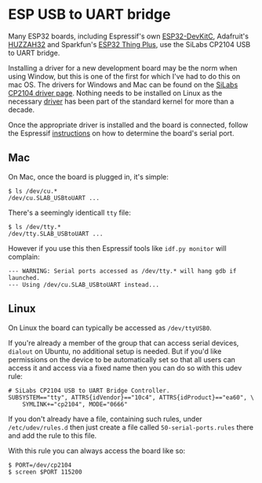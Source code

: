 ESP USB to UART bridge
======================

Many ESP32 boards, including Espressif's own [ESP32-DevKitC](https://docs.espressif.com/projects/esp-idf/en/latest/esp32/hw-reference/esp32/get-started-devkitc.html), Adafruit's [HUZZAH32](https://www.adafruit.com/product/3405) and Sparkfun's [ESP32 Thing Plus](https://www.sparkfun.com/products/15663), use the SiLabs CP2104 USB to UART bridge.

Installing a driver for a new development board may be the norm when using Window, but this is one of the first for which I've had to do this on mac OS. The drivers for Windows and Mac can be found on the [SiLabs CP2104 driver page](http://www.silabs.com/products/development-tools/software/usb-to-uart-bridge-vcp-drivers). Nothing needs to be installed on Linux as the necessary [driver](https://github.com/torvalds/linux/commits/master/drivers/usb/serial/cp210x.c) has been part of the standard kernel for more than a decade.

Once the appropriate driver is installed and the board is connected, follow the Espressif [instructions](https://docs.espressif.com/projects/esp-idf/en/latest/get-started/establish-serial-connection.html) on how to determine the board's serial port.

Mac
---

On Mac, once the board is plugged in, it's simple:

    $ ls /dev/cu.*
    /dev/cu.SLAB_USBtoUART ...

There's a seemingly identicall `tty` file: 

    $ ls /dev/tty.*
    /dev/tty.SLAB_USBtoUART ...

However if you use this then Espressif tools like `idf.py monitor` will complain:

    --- WARNING: Serial ports accessed as /dev/tty.* will hang gdb if launched.
    --- Using /dev/cu.SLAB_USBtoUART instead...

Linux
-----

On Linux the board can typically be accessed as `/dev/ttyUSB0`.

If you're already a member of the group that can access serial devices, `dialout` on Ubuntu, no additional setup is needed. But if you'd like permissions on the device to be automatically set so that all users can access it and access via a fixed name then you can do so with this udev rule:

    # SiLabs CP2104 USB to UART Bridge Controller.
    SUBSYSTEM=="tty", ATTRS{idVendor}=="10c4", ATTRS{idProduct}=="ea60", \
        SYMLINK+="cp2104", MODE="0666"

If you don't already have a file, containing such rules, under `/etc/udev/rules.d` then just create a file called `50-serial-ports.rules` there and add the rule to this file.

With this rule you can always access the board like so:

    $ PORT=/dev/cp2104
    $ screen $PORT 115200
